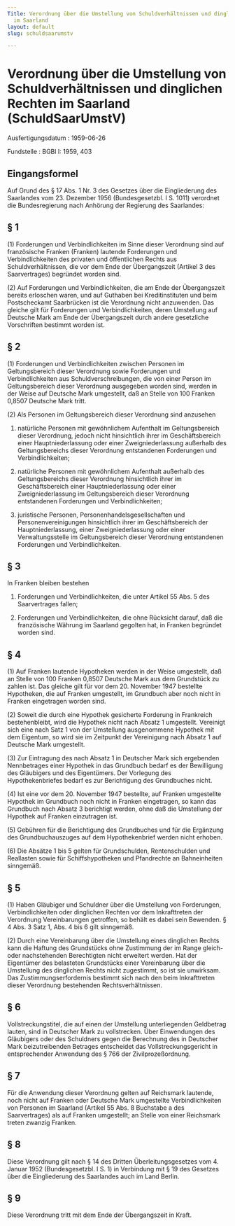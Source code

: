 ```yaml
---
Title: Verordnung über die Umstellung von Schuldverhältnissen und dinglichen Rechten
  im Saarland
layout: default
slug: schuldsaarumstv

---
```


# Verordnung über die Umstellung von Schuldverhältnissen und dinglichen Rechten im Saarland (SchuldSaarUmstV)

Ausfertigungsdatum
:   1959-06-26

Fundstelle
:   BGBl I: 1959, 403



## Eingangsformel

Auf Grund des § 17 Abs. 1 Nr. 3 des Gesetzes über die Eingliederung
des Saarlandes vom 23. Dezember 1956 (Bundesgesetzbl. I S. 1011)
verordnet die Bundesregierung nach Anhörung der Regierung des
Saarlandes:


## § 1

(1) Forderungen und Verbindlichkeiten im Sinne dieser Verordnung sind
auf französische Franken (Franken) lautende Forderungen und
Verbindlichkeiten des privaten und öffentlichen Rechts aus
Schuldverhältnissen, die vor dem Ende der Übergangszeit (Artikel 3 des
Saarvertrages) begründet worden sind.

(2) Auf Forderungen und Verbindlichkeiten, die am Ende der
Übergangszeit bereits erloschen waren, und auf Guthaben bei
Kreditinstituten und beim Postscheckamt Saarbrücken ist die Verordnung
nicht anzuwenden. Das gleiche gilt für Forderungen und
Verbindlichkeiten, deren Umstellung auf Deutsche Mark am Ende der
Übergangszeit durch andere gesetzliche Vorschriften bestimmt worden
ist.


## § 2

(1) Forderungen und Verbindlichkeiten zwischen Personen im
Geltungsbereich dieser Verordnung sowie Forderungen und
Verbindlichkeiten aus Schuldverschreibungen, die von einer Person im
Geltungsbereich dieser Verordnung ausgegeben worden sind, werden in
der Weise auf Deutsche Mark umgestellt, daß an Stelle von 100 Franken
0,8507 Deutsche Mark tritt.

(2) Als Personen im Geltungsbereich dieser Verordnung sind anzusehen

1.  natürliche Personen mit gewöhnlichem Aufenthalt im Geltungsbereich
    dieser Verordnung, jedoch nicht hinsichtlich ihrer im Geschäftsbereich
    einer Hauptniederlassung oder einer Zweigniederlassung außerhalb des
    Geltungsbereichs dieser Verordnung entstandenen Forderungen und
    Verbindlichkeiten;


2.  natürliche Personen mit gewöhnlichem Aufenthalt außerhalb des
    Geltungsbereichs dieser Verordnung hinsichtlich ihrer im
    Geschäftsbereich einer Hauptniederlassung oder einer
    Zweigniederlassung im Geltungsbereich dieser Verordnung entstandenen
    Forderungen und Verbindlichkeiten;


3.  juristische Personen, Personenhandelsgesellschaften und
    Personenvereinigungen hinsichtlich ihrer im Geschäftsbereich der
    Hauptniederlassung, einer Zweigniederlassung oder einer
    Verwaltungsstelle im Geltungsbereich dieser Verordnung entstandenen
    Forderungen und Verbindlichkeiten.





## § 3

In Franken bleiben bestehen

1.  Forderungen und Verbindlichkeiten, die unter Artikel 55 Abs. 5 des
    Saarvertrages fallen;


2.  Forderungen und Verbindlichkeiten, die ohne Rücksicht darauf, daß die
    französische Währung im Saarland gegolten hat, in Franken begründet
    worden sind.





## § 4

(1) Auf Franken lautende Hypotheken werden in der Weise umgestellt,
daß an Stelle von 100 Franken 0,8507 Deutsche Mark aus dem Grundstück
zu zahlen ist. Das gleiche gilt für vor dem 20. November 1947
bestellte Hypotheken, die auf Franken umgestellt, im Grundbuch aber
noch nicht in Franken eingetragen worden sind.

(2) Soweit die durch eine Hypothek gesicherte Forderung in
Frankreich              bestehenbleibt, wird die Hypothek nicht nach
Absatz 1 umgestellt. Vereinigt sich eine nach Satz 1 von der
Umstellung ausgenommene Hypothek mit dem Eigentum, so wird sie im
Zeitpunkt der Vereinigung nach Absatz 1 auf Deutsche Mark umgestellt.

(3) Zur Eintragung des nach Absatz 1 in Deutscher Mark sich ergebenden
Nennbetrages einer Hypothek in das Grundbuch bedarf es der Bewilligung
des Gläubigers und des Eigentümers. Der Vorlegung des
Hypothekenbriefes bedarf es zur Berichtigung des Grundbuches nicht.

(4) Ist eine vor dem 20. November 1947 bestellte, auf Franken
umgestellte Hypothek im Grundbuch noch nicht in Franken eingetragen,
so kann das Grundbuch nach Absatz 3 berichtigt werden, ohne daß die
Umstellung der Hypothek auf Franken einzutragen ist.

(5) Gebühren für die Berichtigung des Grundbuches und für die
Ergänzung des Grundbuchauszuges auf dem Hypothekenbrief werden nicht
erhoben.

(6) Die Absätze 1 bis 5 gelten für Grundschulden, Rentenschulden und
Reallasten sowie für Schiffshypotheken und Pfandrechte an
Bahneinheiten sinngemäß.


## § 5

(1) Haben Gläubiger und Schuldner über die Umstellung von Forderungen,
Verbindlichkeiten oder dinglichen Rechten vor dem Inkrafttreten der
Verordnung Vereinbarungen getroffen, so behält es dabei sein Bewenden.
§ 4 Abs. 3 Satz 1, Abs. 4 bis 6 gilt sinngemäß.

(2) Durch eine Vereinbarung über die Umstellung eines dinglichen
Rechts kann die Haftung des Grundstücks ohne Zustimmung der im Range
gleich- oder nachstehenden Berechtigten nicht erweitert werden. Hat
der Eigentümer des belasteten Grundstücks einer Vereinbarung über die
Umstellung des dinglichen Rechts nicht zugestimmt, so ist sie
unwirksam. Das Zustimmungserfordernis bestimmt sich nach den beim
Inkrafttreten dieser Verordnung bestehenden Rechtsverhältnissen.


## § 6

Vollstreckungstitel, die auf einen der Umstellung unterliegenden
Geldbetrag lauten, sind in Deutscher Mark zu vollstrecken. Über
Einwendungen des Gläubigers oder des Schuldners gegen die Berechnung
des in Deutscher Mark beizutreibenden Betrages entscheidet das
Vollstreckungsgericht in entsprechender Anwendung des § 766 der
Zivilprozeßordnung.


## § 7

Für die Anwendung dieser Verordnung gelten auf Reichsmark lautende,
noch nicht auf Franken oder Deutsche Mark umgestellte
Verbindlichkeiten von Personen im Saarland (Artikel 55 Abs. 8
Buchstabe a des Saarvertrages) als auf Franken umgestellt; an Stelle
von einer Reichsmark treten zwanzig Franken.


## § 8

Diese Verordnung gilt nach § 14 des Dritten Überleitungsgesetzes vom
4\. Januar 1952 (Bundesgesetzbl. I S. 1) in Verbindung mit § 19 des
Gesetzes über die Eingliederung des Saarlandes auch im Land Berlin.


## § 9

Diese Verordnung tritt mit dem Ende der Übergangszeit in Kraft.

